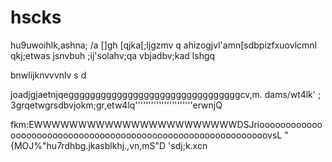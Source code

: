 # hscks
hu9uwoihlk,ashna; /a
[]gh [qjka[;ljgzmv
q ahizogjvl'amn[sdbpizfxuovlcmnl qkj;etwas
jsnvbuh ;ij'solahv;qa
vbjadbv;kad lshgq

bnwlijknvvvnlv s
d


















joadjgjaetnjqeggggggggggggggggggggggggggggggggcv,m. dams/wt4lk'
; 
3grqetwgrsdbvjokm;gr,etw4lq''''''''''''''''''''''erwnjQ



















fkm:EWWWWWWWWWWWWWWWWWWWWWWWDSJriooooooooooooooooooooooooooooooooooooooooooooooooooooooooooooovsL
"{MOJ%"hu7rdhbg.jkasblkhj.,vn,mS"D
'sdj;k.xcn 

